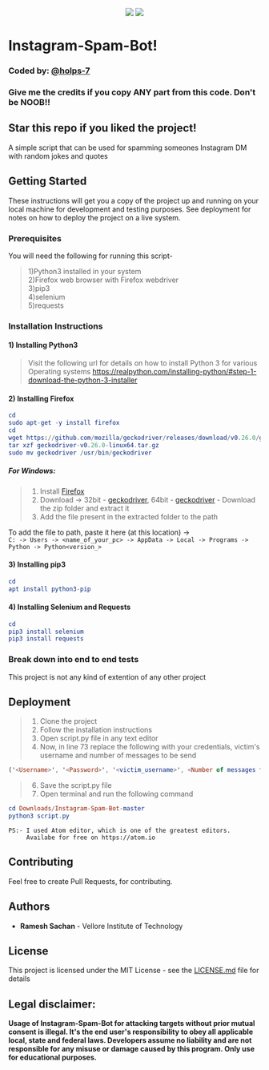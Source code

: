 <center>
  
![](https://img.shields.io/badge/author-Ramesh%20Sachan-brightgreen) ![](https://img.shields.io/badge/licence-MIT-green)

</center>

# Instagram-Spam-Bot!
### Coded by: [@holps-7](https://github.com/holps-7/Instagram-Spam-Bot/)
### Give me the credits if you copy ANY part from this code. Don't be NOOB!!
## Star this repo if you liked the project!

A simple script that can be used for spamming someones Instagram DM with random jokes and quotes


## Getting Started

These instructions will get you a copy of the project up and running on your local machine for development and testing purposes. See deployment for notes on how to deploy the project on a live system.



### Prerequisites

You will need the following for running this script-<br/>
>1)Python3 installed in your system<br/>
>2)Firefox web browser with Firefox webdriver<br/>
>3)pip3<br/>
>4)selenium<br/>
>5)requests<br/>



### Installation Instructions

#### 1) Installing Python3
>Visit the following url for details on how to install Python 3 for various Operating systems https://realpython.com/installing-python/#step-1-download-the-python-3-installer


#### 2) Installing Firefox
```elm
cd
sudo apt-get -y install firefox
cd
wget https://github.com/mozilla/geckodriver/releases/download/v0.26.0/geckodriver-v0.26.0-linux64.tar.gz
tar xzf geckodriver-v0.26.0-linux64.tar.gz
sudo mv geckodriver /usr/bin/geckodriver
```
##### For Windows:

>1. Install [Firefox](https://www.mozilla.org/en-US/firefox/new/) <br>
>2. Download -> 32bit - [geckodriver](https://github.com/mozilla/geckodriver/releases/download/v0.29.1/geckodriver-v0.29.1-win32.zip), 64bit - [geckodriver](https://github.com/mozilla/geckodriver/releases/download/v0.29.1/geckodriver-v0.29.1-win64.zip) - Download the zip folder and extract it <br>
>3. Add the file present in the extracted folder to the path <br>

To add the file to path, paste it here (at this location) -> <br>
`C: -> Users -> <name_of_your_pc> -> AppData -> Local -> Programs -> Python -> Python<version_>`



#### 3) Installing pip3
```elm
cd
apt install python3-pip
```


#### 4) Installing Selenium and Requests
```elm
cd
pip3 install selenium
pip3 install requests
```



### Break down into end to end tests

This project is not any kind of extention of any other project



## Deployment

>1. Clone the project<br/>
>2. Follow the installation instructions<br/>
>3. Open script.py file in any text editor<br/>
>4. Now, in line 73 replace the following with your credentials, victim's username and number of messages to be send<br/>
```elm
('<Username>', '<Password>', '<victim_username>', <Number of messages to be spammed>)
```
>6. Save the script.py file<br/>
>7. Open terminal and run the following command<br/>
```elm
cd Downloads/Instagram-Spam-Bot-master
python3 script.py
```

    PS:- I used Atom editor, which is one of the greatest editors.
         Availabe for free on https://atom.io

## Contributing

Feel free to create Pull Requests, for contributing.


## Authors

  * **Ramesh Sachan** - Vellore Institute of Technology

## License

This project is licensed under the MIT License - see the [LICENSE.md](LICENSE.md) file for details



## Legal disclaimer:

**Usage of Instagram-Spam-Bot for attacking targets without prior mutual consent is illegal. It's the end user's responsibility to obey all applicable local, state and federal laws. Developers assume no liability and are not responsible for any misuse or damage caused by this program. Only use for educational purposes.**
